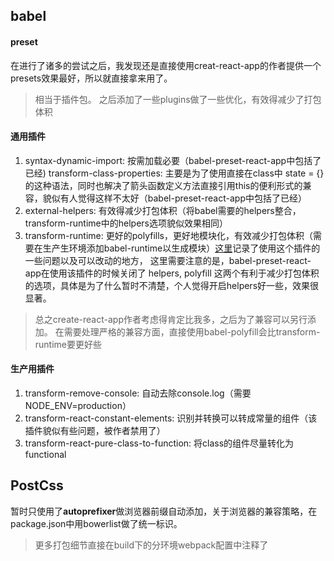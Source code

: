 ## babel
#### preset

在进行了诸多的尝试之后，我发现还是直接使用creat-react-app的作者提供一个presets效果最好，所以就直接拿来用了。

> 相当于插件包。
> 之后添加了一些plugins做了一些优化，有效得减少了打包体积

#### 通用插件
1. syntax-dynamic-import: 按需加载必要（babel-preset-react-app中包括了已经)
transform-class-properties: 主要是为了使用直接在class中 state = {} 的这种语法，同时也解决了箭头函数定义方法直接引用this的便利形式的兼容，貌似有人觉得这样不太好（babel-preset-react-app中包括了已经）
2. external-helpers: 有效得减少打包体积（将babel需要的helpers整合，transform-runtime中的helpers选项貌似效果相同）
3. transform-runtime: 更好的polyfills，更好地模块化，有效减少打包体积（需要在生产生环境添加babel-runtime以生成模块）[这里](https://blog.csdn.net/a324539017/article/details/52824189)记录了使用这个插件的一些问题以及可以改动的地方，
这里需要注意的是，babel-preset-react-app在使用该插件的时候关闭了 helpers, polyfill 这两个有利于减少打包体积的选项，具体是为了什么暂时不清楚，个人觉得开启helpers好一些，效果很显著。

> 总之create-react-app作者考虑得肯定比我多，之后为了兼容可以另行添加。
> 在需要处理严格的兼容方面，直接使用babel-polyfill会比transform-runtime要更好些

#### 生产用插件
1. transform-remove-console: 自动去除console.log（需要NODE_ENV=production）
2. transform-react-constant-elements: 识别并转换可以转成常量的组件（该插件貌似有些问题，被作者禁用了）
3. transform-react-pure-class-to-function: 将class的组件尽量转化为functional

## PostCss

暂时只使用了**autoprefixer**做浏览器前缀自动添加，关于浏览器的兼容策略，在package.json中用bowerlist做了统一标识。

> 更多打包细节直接在build下的分环境webpack配置中注释了